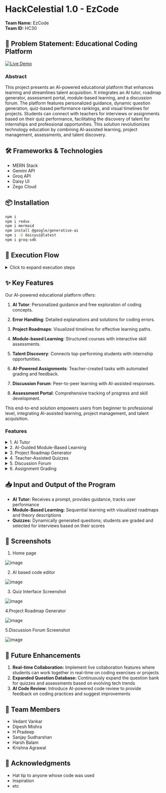 # HackCelestial 1.0 - EzCode

**Team Name:** EzCode  
**Team ID:** HC30  

## 🚀 Problem Statement: Educational Coding Platform

[![Live Demo](https://img.shields.io/badge/demo-live-green.svg)](https://hc-front.vercel.app/)


### Abstract

This project presents an AI-powered educational platform that enhances learning and streamlines talent acquisition. It integrates an AI tutor, roadmap generator, assessment portal, module-based learning, and a discussion forum. The platform features personalized guidance, dynamic question generation, quiz-based performance rankings, and visual timelines for projects. Students can connect with teachers for interviews or assignments based on their quiz performance, facilitating the discovery of talent for internships and professional opportunities. This solution revolutionizes technology education by combining AI-assisted learning, project management, assessments, and talent discovery.

## 🛠️ Frameworks & Technologies

- MERN Stack
- Gemini API
- Groq API
- Daisy UI
- Zego Cloud

## 📦 Installation

```bash
npm i
npm i redux
npm i mermaid
npm install @google/generative-ai
npm i -D daisyui@latest
npm i groq-sdk
```

## 🚀 Execution Flow

<details>
<summary>Click to expand execution steps</summary>

1. Clone the repository:
   ```bash
   git clone <repository-url>
   ```

2. Navigate to the public directory and install dependencies:
   ```bash
   cd public
   npm i
   npm start
   ```

3. Navigate to the server directory and install dependencies:
   ```bash
   cd ..
   cd server
   npm i
   npm start
   ```

</details>

## ✨ Key Features

Our AI-powered educational platform offers:

1. **AI Tutor**: Personalized guidance and free exploration of coding concepts.

2. **Error Handling**: Detailed explanations and solutions for coding errors.

3. **Project Roadmaps**: Visualized timelines for effective learning paths.

4. **Module-based Learning**: Structured courses with interactive skill assessments.

5. **Talent Discovery**: Connects top-performing students with internship opportunities.

6. **AI-Powered Assignments**: Teacher-created tasks with automated grading and feedback.

7. **Discussion Forum**: Peer-to-peer learning with AI-assisted responses.

8. **Assessment Portal**: Comprehensive tracking of progress and skill development.

This end-to-end solution empowers users from beginner to professional level, integrating AI-assisted learning, project management, and talent acquisition.

###  Features

<details>
<summary>1. AI Tutor</summary>

- Receives a user question as a prompt
- Uses Gemini API to search for a solution
- Returns step-by-step guidance
- Provides error descriptions and solutions
- Tracks the time it takes for users to execute the program correctly

</details>

<details>
<summary>2. AI-Guided Module-Based Learning</summary>

- Extracts questions from lab manuals
- Offers sequential learning
- Includes a "Read Theory" option to view detailed notes and explanations
- Generates visualized roadmaps for better topic understanding

</details>

<details>
<summary>3. Project Roadmap Generator</summary>

- Receives project-related questions from users
- Uses Gemini API and Mermaid to create and display a visualized roadmap

</details>

<details>
<summary>4. Teacher-Assisted Quizzes</summary>

- Dynamic question generation for quizzes
- Students receive scores based on performance
- Teachers can select students based on scores to organize interviews or assignments

</details>

<details>
<summary>5. Discussion Forum</summary>

- A space for students to discuss errors or ask questions
- Other users or AI can provide answers
- Facilitates peer learning and collaboration

</details>

<details>
<summary>6. Assignment Grading</summary>

- Teachers can generate assignments and have the AI tutor grade them
- Performance is evaluated and feedback is provided

</details>

## 📥 Input and Output of the Program

- **AI Tutor:** Receives a prompt, provides guidance, tracks user performance
- **Module-Based Learning:** Sequential learning with visualized roadmaps and theory descriptions
- **Quizzes:** Dynamically generated questions; students are graded and selected for interviews based on their scores

## 📸 Screenshots
1. Home page

![image](https://github.com/user-attachments/assets/dbd8f77f-59f1-4e40-8061-24e74f183aa8)


2. AI based code editor
   
![image](https://github.com/user-attachments/assets/d917f7f7-b199-4a88-b6e4-1e6d70c072b8)

3. Quiz Interface Screenshot
   
![image](https://github.com/user-attachments/assets/8d5c2a00-c14f-44c2-ba88-a7f456f580d1)

4.Project Roadmap Generator

![image](https://github.com/user-attachments/assets/18e12cff-707a-47b0-bc98-47e9fa2ab816)

5.Discussion Forum Screenshot

![image](https://github.com/user-attachments/assets/659cd774-67ad-40d3-8e70-d6a627dbfa82)


## 🔮 Future Enhancements

1. **Real-time Collaboration:** Implement live collaboration features where students can work together in real-time on coding exercises or projects
2. **Expanded Question Database:** Continuously expand the question bank for quizzes and assessments based on evolving tech trends
3. **AI Code Review:** Introduce AI-powered code review to provide feedback on coding practices and suggest improvements

## 👥 Team Members

- Vedant Vankar
- Dipesh Mishra
- H Pradeep
- Sanjay Sudharshan
- Harsh Balam
- Krishna Agrawal


## 🙏 Acknowledgments

- Hat tip to anyone whose code was used
- Inspiration
- etc
